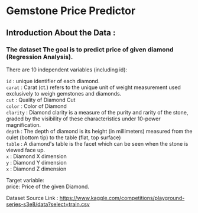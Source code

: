 # Gemstone Price Predictor

## Introduction About the Data :
### The dataset The goal is to predict price of given diamond (Regression Analysis).

There are 10 independent variables (including id):

`id` : unique identifier of each diamond.  
`carat` : Carat (ct.) refers to the unique unit of weight measurement used exclusively to weigh gemstones and diamonds.  
`cut` : Quality of Diamond Cut  
`color` : Color of Diamond  
`clarity` : Diamond clarity is a measure of the purity and rarity of the stone, graded by the visibility of these characteristics under 10-power magnification.  
`depth` : The depth of diamond is its height (in millimeters) measured from the culet (bottom tip) to the table (flat, top surface)  
`table` : A diamond's table is the facet which can be seen when the stone is viewed face up.  
`x` : Diamond X dimension  
`y` : Diamond Y dimension  
`x` : Diamond Z dimension  

Target variable:    
price: Price of the given Diamond.  

Dataset Source Link : https://www.kaggle.com/competitions/playground-series-s3e8/data?select=train.csv  
